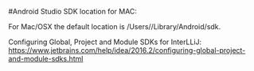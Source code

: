 #Android Studio SDK location for MAC:

For Mac/OSX the default location is /Users/<username>/Library/Android/sdk.

Configuring Global, Project and Module SDKs for InterLLiJ:
https://www.jetbrains.com/help/idea/2016.2/configuring-global-project-and-module-sdks.html